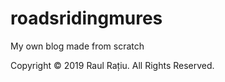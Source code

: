# roadsridingmures
My own blog made from scratch

Copyright © 2019 Raul Rațiu. All Rights Reserved. 
